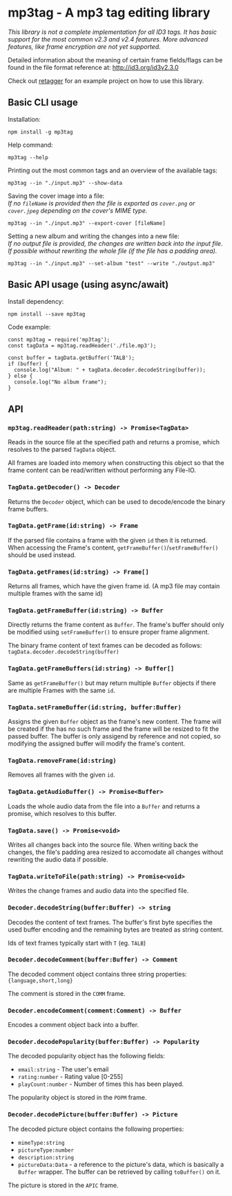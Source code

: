 # mp3tag - A mp3 tag editing library

*This library is not a complete implementation for all ID3 tags. It has basic support for the most common v2.3 and v2.4 features. More advanced features, like frame encryption are not yet supported.*

Detailed information about the meaning of certain frame fields/flags can be found in the file format reference at: http://id3.org/id3v2.3.0 

Check out [retagger](https://github.com/lSoleyl/retagger) for an example project on how to use this library.

## Basic CLI usage

Installation: 

    npm install -g mp3tag

Help command:

    mp3tag --help


Printing out the most common tags and an overview of the available tags:

    mp3tag --in "./input.mp3" --show-data

Saving the cover image into a file: \
*If no `fileName` is provided then the file is exported as `cover.png` or `cover.jpeg` depending on the cover's MIME type.*

    mp3tag --in "./input.mp3" --export-cover [fileName]

Setting a new album and writing the changes into a new file: \
*If no output file is provided, the changes are written back into the input file. If possible without rewriting the whole file (if the file has a padding area).*

    mp3tag --in "./input.mp3" --set-album "test" --write "./output.mp3"


## Basic API usage (using async/await)

Install dependency:

    npm install --save mp3tag

Code example:

    const mp3tag = require('mp3tag');
    const tagData = mp3tag.readHeader('./file.mp3');

    const buffer = tagData.getBuffer('TALB');
    if (buffer) {
      console.log("Album: " + tagData.decoder.decodeString(buffer));
    } else {
      console.log("No album frame");
    }

## API

### `mp3tag.readHeader(path:string) -> Promise<TagData>`
Reads in the source file at the specified path and returns a promise, which resolves to the parsed `TagData` object.

All frames are loaded into memory when constructing this object so that the frame content can be read/written without performing any File-IO.

### `TagData.getDecoder() -> Decoder`
Returns the `Decoder` object, which can be used to decode/encode the binary frame buffers.

### `TagData.getFrame(id:string) -> Frame`
If the parsed file contains a frame with the given `id` then it is returned. When accessing the Frame's content, `getFrameBuffer()`/`setFrameBuffer()` should be used instead.

### `TagData.getFrames(id:string) -> Frame[]`
Returns all frames, which have the given frame id. (A mp3 file may contain multiple frames with the same id)

### `TagData.getFrameBuffer(id:string) -> Buffer`
Directly returns the frame content as `Buffer`. The frame's buffer should only be modified using `setFrameBuffer()` to ensure proper frame alignment.

The binary frame content of text frames can be decoded as follows:
`tagData.decoder.decodeString(buffer)`


### `TagData.getFrameBuffers(id:string) -> Buffer[]`
Same as `getFrameBuffer()` but may return multiple `Buffer` objects if there are multiple Frames with the same `id`.

### `TagData.setFrameBuffer(id:string, buffer:Buffer)`
Assigns the given `Buffer` object as the frame's new content. The frame will be created if the has no such frame and the frame will be resized to fit the passed buffer. The buffer is only assigend by reference and not copied, so modifying the assigned buffer will modify the frame's content.

### `TagData.removeFrame(id:string)`
Removes all frames with the given `id`.

### `TagData.getAudioBuffer() -> Promise<Buffer>`
Loads the whole audio data from the file into a `Buffer` and returns a promise, which resolves to this buffer.

### `TagData.save() -> Promise<void>`
Writes all changes back into the source file. When writing back the changes, the file's padding area resized to accomodate all changes without rewriting the audio data if possible.

### `TagData.writeToFile(path:string) -> Promise<void>`
Writes the change frames and audio data into the specified file.

### `Decoder.decodeString(buffer:Buffer) -> string`
Decodes the content of text frames. The buffer's first byte specifies the used buffer encoding and the remaining bytes are treated as string content.

Ids of text frames typically start with `T` (eg. `TALB`)

### `Decoder.decodeComment(buffer:Buffer) -> Comment`
The decoded comment object contains three string properties: `{language,short,long}`

The comment is stored in the `COMM` frame.

### `Decoder.encodeComment(comment:Comment) -> Buffer`
Encodes a comment object back into a buffer.

### `Decoder.decodePopularity(buffer:Buffer) -> Popularity`
The decoded popularity object has the following fields:

 * `email:string` - The user's email
 * `rating:number` - Rating value [0-255]
 * `playCount:number` - Number of times this has been played.

 The popularity object is stored in the `POPM` frame.

 ### `Decoder.decodePicture(buffer:Buffer) -> Picture`
 The decoded picture object contains the following properties:

  * `mimeType:string`
  * `pictureType:number` 
  * `description:string`
  * `pictureData:Data` - a reference to the picture's data, which is basically a `Buffer` wrapper. The buffer can be retrieved by calling `toBuffer()` on it.

The picture is stored in the `APIC` frame.

